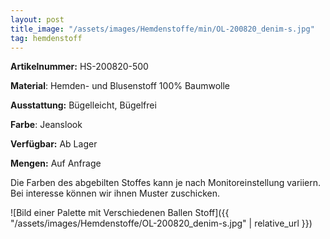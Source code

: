 ```yaml
---
layout: post
title_image: "/assets/images/Hemdenstoffe/min/OL-200820_denim-s.jpg"
tag: hemdenstoff
---
```


**Artikelnummer:** HS-200820-500

**Material**: Hemden- und Blusenstoff 100% Baumwolle

**Ausstattung:** Bügelleicht, Bügelfrei

**Farbe**:  Jeanslook

**Verfügbar:** Ab Lager

**Mengen:** Auf Anfrage

Die Farben des abgebilten Stoffes kann je nach Monitoreinstellung variiern. Bei interesse können wir ihnen Muster zuschicken.


![Bild einer Palette mit Verschiedenen Ballen Stoff]({{ "/assets/images/Hemdenstoffe/OL-200820_denim-s.jpg" | relative_url }})


